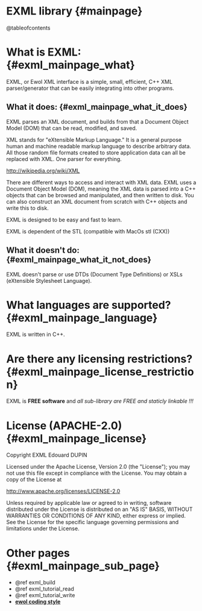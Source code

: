 EXML library                                {#mainpage}
============

@tableofcontents

What is EXML:                               {#exml_mainpage_what}
==================

EXML, or Ewol XML interface is a simple, small, efficient, C++ XML parser/generator that can be easily integrating into other programs.

What it does:                               {#exml_mainpage_what_it_does}
-------------

EXML parses an XML document, and builds from that a Document Object Model (DOM) that can be read, modified, and saved.

XML stands for "eXtensible Markup Language." It is a general purpose human and machine readable markup language to describe arbitrary data.
All those random file formats created to store application data can all be replaced with XML. One parser for everything.

http://wikipedia.org/wiki/XML

There are different ways to access and interact with XML data.
EXML uses a Document Object Model (DOM), meaning the XML data is parsed into a C++ objects that can be browsed and manipulated, and then written to disk.
You can also construct an XML document from scratch with C++ objects and write this to disk.

EXML is designed to be easy and fast to learn.

EXML is dependent of the STL (compatible with MacOs stl (CXX))

What it doesn't do:                          {#exml_mainpage_what_it_not_does}
-------------------

EXML doesn't parse or use DTDs (Document Type Definitions) or XSLs (eXtensible Stylesheet Language).

What languages are supported?                    {#exml_mainpage_language}
=============================

EXML is written in C++.


Are there any licensing restrictions?            {#exml_mainpage_license_restriction}
=====================================

EXML is **FREE software** and _all sub-library are FREE and staticly linkable !!!_


License (APACHE-2.0)                             {#exml_mainpage_license}
====================

Copyright EXML Edouard DUPIN

Licensed under the Apache License, Version 2.0 (the "License");
you may not use this file except in compliance with the License.
You may obtain a copy of the License at

<http://www.apache.org/licenses/LICENSE-2.0>

Unless required by applicable law or agreed to in writing, software
distributed under the License is distributed on an "AS IS" BASIS,
WITHOUT WARRANTIES OR CONDITIONS OF ANY KIND, either express or implied.
See the License for the specific language governing permissions and
limitations under the License.


Other pages                              {#exml_mainpage_sub_page}
===========

  - @ref exml_build
  - @ref exml_tutorial_read
  - @ref exml_tutorial_write
  - [**ewol coding style**](http://atria-soft.github.io/ewol/ewol_coding_style.html)

